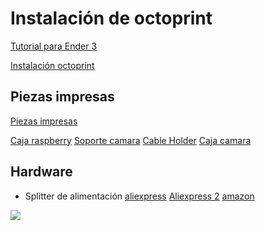 # Instalación de octoprint

[Tutorial para Ender 3](https://howchoo.com/g/ntg5yzg1odk/using-octoprint-with-the-creality-ender-3-3d-printer)

[Instalación octoprint](https://howchoo.com/g/y2rhnzm3odz/control-your-3d-printer-with-octoprint-and-raspberry-pi)

## Piezas impresas

[Piezas impresas](https://www.thingiverse.com/howchoo/collections/ender-3-octoprint)


[Caja raspberry](https://www.thingiverse.com/thing:2889371)
[Soporte camara](https://www.thingiverse.com/thing:2886101)
[Cable Holder](https://www.thingiverse.com/thing:1099332)
[Caja camara](https://www.thingiverse.com/thing:2987719)

## Hardware 

* Splitter de alimentación [aliexpress](https://es.aliexpress.com/item/32913699946.html) [Aliexpress 2](https://es.aliexpress.com/item/1879366897.html) [amazon](https://www.amazon.com/gp/product/B0179IODB2/?tag=ntg5yzg1odk-20)

![](https://images-na.ssl-images-amazon.com/images/I/51PTmcyKcDL._AC_.jpg)